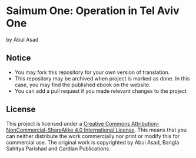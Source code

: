 # Saimum One: Operation in Tel Aviv One
by Abul Asad

## Notice
- You may fork this repository for your own version of translation.
- This repository may be archived when project is marked as done. In this case, you may find the published ebook on the website.
- You can add a pull request if you made relevant changes to the project

## License
This project is licensed under a [Creative Commons Attribution-NonCommercial-ShareAlike 4.0 International License](http://creativecommons.org/licenses/by-nc-sa/4.0/). This means that you can neither distribute the work commercially nor print or modify this for commercial use.
The original work is copyrighted by Abul Asad, Bangla Sahitya Parishad and Gardian Publications.
